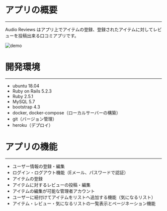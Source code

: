 # アプリの概要
---
Audio Reviews はアプリ上でアイテムの登録、登録されたアイテムに対してレビューを投稿出来る口コミアプリです。

![demo](https://raw.github.com/wiki/yutaro256/audio-reviews/images/demo.gif)

# 開発環境
---
* ubuntu 18.04
* Ruby on Rails 5.2.3
* Ruby 2.5.1
* MySQL 5.7
* bootstrap 4.3
* docker, docker-compose（ローカルサーバーの構築）
* git（バージョン管理）
* heroku（デプロイ）

# アプリの機能
---
* ユーザー情報の登録・編集
* ログイン・ログアウト機能（Eメール、パスワードで認証）
* アイテムの登録
* アイテムに対するレビューの投稿・編集
* アイテムの編集が可能な管理者アカウント
* ユーザーに紐付けてアイテムをリストへ追加する機能（気になるリスト）
* アイテム・レビュー・気になるリストの一覧表示とページネーション機能